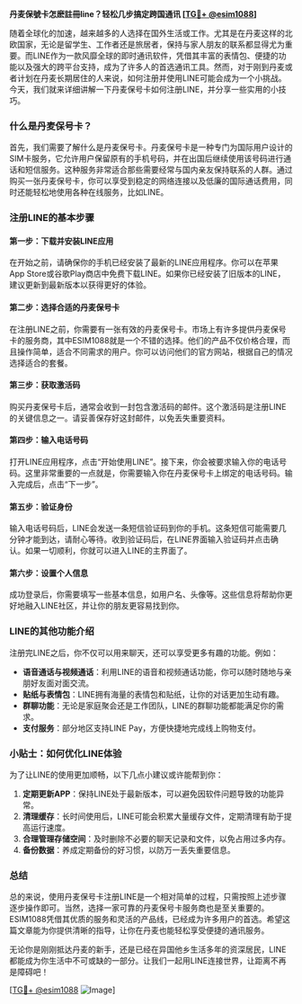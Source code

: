 **丹麦保號卡怎麽註冊line？轻松几步搞定跨国通讯 [[TG💪+ @esim1088](https://t.me/s/esim1088)]**

随着全球化的加速，越来越多的人选择在国外生活或工作。尤其是在丹麦这样的北欧国家，无论是留学生、工作者还是旅居者，保持与家人朋友的联系都显得尤为重要。而LINE作为一款风靡全球的即时通讯软件，凭借其丰富的表情包、便捷的功能以及强大的跨平台支持，成为了许多人的首选通讯工具。然而，对于刚到丹麦或者计划在丹麦长期居住的人来说，如何注册并使用LINE可能会成为一个小挑战。今天，我们就来详细讲解一下丹麦保号卡如何注册LINE，并分享一些实用的小技巧。

### 什么是丹麦保号卡？

首先，我们需要了解什么是丹麦保号卡。丹麦保号卡是一种专门为国际用户设计的SIM卡服务，它允许用户保留原有的手机号码，并在出国后继续使用该号码进行通话和短信服务。这种服务非常适合那些需要经常与国内亲友保持联系的人群。通过购买一张丹麦保号卡，你可以享受到稳定的网络连接以及低廉的国际通话费用，同时还能轻松地使用各种在线服务，比如LINE。

### 注册LINE的基本步骤

#### 第一步：下载并安装LINE应用

在开始之前，请确保你的手机已经安装了最新的LINE应用程序。你可以在苹果App Store或谷歌Play商店中免费下载LINE。如果你已经安装了旧版本的LINE，建议更新到最新版本以获得更好的体验。

#### 第二步：选择合适的丹麦保号卡

在注册LINE之前，你需要有一张有效的丹麦保号卡。市场上有许多提供丹麦保号卡的服务商，其中ESIM1088就是一个不错的选择。他们的产品不仅价格合理，而且操作简单，适合不同需求的用户。你可以访问他们的官方网站，根据自己的情况选择适合的套餐。

#### 第三步：获取激活码

购买丹麦保号卡后，通常会收到一封包含激活码的邮件。这个激活码是注册LINE的关键信息之一。请妥善保存好这封邮件，以免丢失重要资料。

#### 第四步：输入电话号码

打开LINE应用程序，点击“开始使用LINE”。接下来，你会被要求输入你的电话号码。这里非常重要的一点就是，你需要输入你在丹麦保号卡上绑定的电话号码。输入完成后，点击“下一步”。

#### 第五步：验证身份

输入电话号码后，LINE会发送一条短信验证码到你的手机。这条短信可能需要几分钟才能到达，请耐心等待。收到验证码后，在LINE界面输入验证码并点击确认。如果一切顺利，你就可以进入LINE的主界面了。

#### 第六步：设置个人信息

成功登录后，你需要填写一些基本信息，如用户名、头像等。这些信息将帮助你更好地融入LINE社区，并让你的朋友更容易找到你。

### LINE的其他功能介绍

注册完LINE之后，你不仅可以用来聊天，还可以享受更多有趣的功能。例如：

- **语音通话与视频通话**：利用LINE的语音和视频通话功能，你可以随时随地与亲朋好友面对面交流。
- **贴纸与表情包**：LINE拥有海量的表情包和贴纸，让你的对话更加生动有趣。
- **群聊功能**：无论是家庭聚会还是工作团队，LINE的群聊功能都能满足你的需求。
- **支付服务**：部分地区支持LINE Pay，方便快捷地完成线上购物支付。

### 小贴士：如何优化LINE体验

为了让LINE的使用更加顺畅，以下几点小建议或许能帮到你：

1. **定期更新APP**：保持LINE处于最新版本，可以避免因软件问题导致的功能异常。
2. **清理缓存**：长时间使用后，LINE可能会积累大量缓存文件，定期清理有助于提高运行速度。
3. **合理管理存储空间**：及时删除不必要的聊天记录和文件，以免占用过多内存。
4. **备份数据**：养成定期备份的好习惯，以防万一丢失重要信息。

### 总结

总的来说，使用丹麦保号卡注册LINE是一个相对简单的过程，只需按照上述步骤逐步操作即可。当然，选择一家可靠的丹麦保号卡服务商也是至关重要的。ESIM1088凭借其优质的服务和灵活的产品线，已经成为许多用户的首选。希望这篇文章能为你提供清晰的指导，让你在丹麦也能轻松享受便捷的通讯服务。

无论你是刚刚抵达丹麦的新手，还是已经在异国他乡生活多年的资深居民，LINE都能成为你生活中不可或缺的一部分。让我们一起用LINE连接世界，让距离不再是障碍吧！

[[TG💪+ @esim1088](https://t.me/s/esim1088) ![Image](https://i.postimg.cc/4NQfJmqS/Snipaste-2025-05-13-00-14-12.png)]